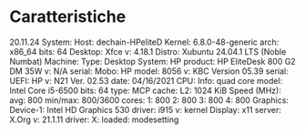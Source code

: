 # Caratteristiche
20.11.24
System:
  Host: dechain-HPeliteD Kernel: 6.8.0-48-generic arch: x86_64 bits: 64
  Desktop: Xfce v: 4.18.1 Distro: Xubuntu 24.04.1 LTS (Noble Numbat)
Machine:
  Type: Desktop System: HP product: HP EliteDesk 800 G2 DM 35W v: N/A
    serial: <superuser required>
  Mobo: HP model: 8056 v: KBC Version 05.39 serial: <superuser required>
    UEFI: HP v: N21 Ver. 02.53 date: 04/16/2021
CPU:
  Info: quad core model: Intel Core i5-6500 bits: 64 type: MCP cache:
    L2: 1024 KiB
  Speed (MHz): avg: 800 min/max: 800/3600 cores: 1: 800 2: 800 3: 800 4: 800
Graphics:
  Device-1: Intel HD Graphics 530 driver: i915 v: kernel
  Display: x11 server: X.Org v: 21.1.11 driver: X: loaded: modesetting
